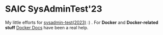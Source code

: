 # SAIC SysAdminTest'23

My little efforts for [sysadmin-test(2023)](https://github.com/saic-iitmandi/sysadmin-test/blob/main/2023/challenges.md) :) .
For **Docker** and **Docker-related stuff** [Docker Docs](https://docs.docker.com/) have been a real help.

